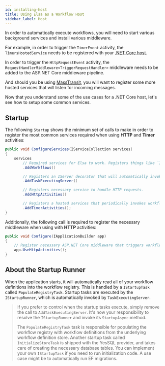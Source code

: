 ```yaml
---
id: installing-host
title: Using Elsa as a Workflow Host
sidebar_label: Host
---
```


In order to automatically execute workflows, you will need to start various background services and install various middleware.

For example, in order to trigger the `TimerEvent` activity, the `TimersHostedService` needs to be registered with your [.NET Core host](https://docs.microsoft.com/en-us/aspnet/core/fundamentals/host/generic-host).

In order to trigger the `HttpRequestEvent` activity, the `RequestHandlerMiddleware<TriggerRequestHandler>` middleware needs to be added to the ASP.NET Core middleware pipeline. 
 
And should you be using [MassTransit](https://masstransit-project.com/), you will want to register some more hosted services that will listen for incoming messages.
 
Now that you understand some of the use cases for a .NET Core host, let's see how to setup some common services.

## Startup

The following `Startup` shows the minimum set of calls to make in order to register the most common services required when using **HTTP** and **Timer** activities:

```csharp
public void ConfigureServices(IServiceCollection services)
{
    services
        // Required services for Elsa to work. Registers things like `IWorkflowInvoker`.
        .AddWorkflows()

        // Registers an IServer decorator that will automatically invoke startup tasks. This enables async initialization.
        .AddTaskExecutingServer()

        // Registers necessary service to handle HTTP requests.
        .AddHttpActivities()

        // Registers a hosted services that periodically invokes workflows containing time-based activities. 
        .AddTimerActivities();
}
```

Additionally, the following call is required to register the necessary middleware when using with **HTTP** activities:

```csharp
public void Configure(IApplicationBuilder app)
{
    // Register necessary ASP.NET Core middleware that triggers workflows containing HTTP activities. 
    app.UseHttpActivities();
}
```

## About the Startup Runner
When the application starts, it will automatically read all of your workflow definitions into the workflow registry. This is handled by a `IStartupTask` called `PopulateRegistryTask`.
Startup tasks are executed by the `IStartupRunner`, which is automatically invoked by `TaskExecutingServer`.

> If you prefer to control when the startup tasks execute, simply remove the call to `AddTaskExecutingServer`. It's now your responsibility to resolve the `IStartupRunner` and invoke its `StartupAsync` method.
>
> The `PopulateRegistryTask` task is responsible for populating the workflow registry with workflow definitions from the underlying workflow definition store.
> Another startup task called `InitializeStoreTask` is shipped with the YesSQL provider, and takes care of creating the necessary database tables.
> You can implement your own `IStartupTask` if you need to run initialization code. A use case might be to automatically run EF migrations.  